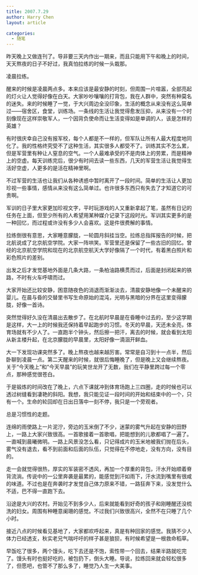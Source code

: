 ```yaml
---
title: 2007.7.29
author: Harry Chen
layout: article

categories:
  - 随笔
---
```


  昨天晚上又做连刊了。导非要三天内作出一期来，而且只能用下午和晚上的时间，天天熬夜的日子不好过，我真怕拉练的时候一头栽那。

  凌晨拉练。

  醒来的时候是凌晨两点多。本来应该是最安静的时刻，但周围一片喧嚣，全部亮起的灯火让人觉得好像在白天。大家吵吵嚷嚷的打背包，我在人群中，突然有种莫名的迷失。来的时候睡了一觉，于大兴周边全没印象，生活的概念从来没有这么简单过——宿舍区，食堂，训练场。一条线的生活让我觉得愈发压抑，从来没有一个时刻像现在这样崇敬军人，一个因背负使命而让生活变得如是单调的人，该是怎样的英雄？

  有时很庆幸自己没有报军校，每个人都是不一样的，但军队让所有人最大程度地同化了。我的性格终究受不了这种生活，其实很多人都受不了。训练其实不怎么累，但是军营里有种让人窒息的空气。一个人最难承受的不是肉体上的劳累，而是精神上的空虚。每天训练完后，很少有时间去读一些东西，几天的军营生活让我觉得生活好空虚，人更多的是活在精神里啊。

  不过军营的生活也让我们从各种诱惑中暂时离开了一段时间。简单的生活让人更加珍视一些事情，感情从来没有这么简单过。也许很多东西只有失去了才知道它的可贵啊。

  军训的日子里大家更加珍视文字，平时玩游戏的人又重新拿起了笔，虽然有日记的任务在上面，但至少所有的人希望用某种媒介记录下这段时光。军训其实更多的是一种回忆，而过程或许没有多少人会喜欢。这是件很费解的事情。

  拉练倒很有意思，大家睡意朦胧，一轮圆月斜挂当空。拉练总指挥报告的时候，把北航说成了北京航空学院。大家一阵哄笑。军营里还是保留了一些古旧的回忆。曾经的北京航空学院和现在的北京航空航天大学好像隔了一个时代，有着黑白照片和彩色照片的差别。

  出发之后才发觉基地外面是几条大路，一条柏油路横贯而过，后面是封闭起来的铁路，不时有火车呼啸而过。

  大家开始还比较安静，困意随夜色的消退而渐渐淡去，清晨安静地像一个未醒来的婴儿。在晨与昏的交替里书写生命原始的混沌，光明与黑暗的分界在这里变得朦胧，好像一首诗。

  突然觉得好久没在清晨出去散步了。在北航时早晨是在昏睡中过去的，至少这学期是这样，大一上的时候我还保持着早起跑步的习惯。冬天的早晨，天还未全亮，体育场就有不少人了。一直跑半个钟头，然后擦一把汗，离去的时候，就会看到太阳从新主楼升起，在北京朦胧的早晨里，太阳好像一滴洇开鲜血。

  大一下发现功课突然多了。晚上熬夜也越来越厉害。常常是自习到十一点半，然后卧聊到凌晨一点。第二天醒来的时候，就很后悔睡晚了，但是晚上又会继续熬夜。关于“今天晚上”和“今天早晨”的玩笑世龙开了无数，我们在平静里跨过每一个零点，那种感觉很苍白。

  于是锻炼的时间改在了晚上，六点下课就冲到体育场跑上三四圈，走的时候也可以透过树缝看到凄艳的斜阳。我想，我只能见证一段时间的开始和结束中的一个，只有一个。生命的轮回却在日出日落中一刻不停，我只是一个旁观者。

  总是习惯性的走题。

  连绵的雨使路上一片泥泞，旁边的玉米倒了不少，迷蒙的雾气升起在安静的田野上，一路上大家兴致很高。一首歌接着一首歌唱，把能想到的儿歌都唱了一遍了。一直喊到晨曦微明。一路上风景没怎么看，只记得成片的玉米地被我们抛在后头，雾气没有退去，看不到前面和后面的队伍，只觉得在不停地走，没有方向，没有目的。

  走一会就觉得很热，厚实的军装密不透风，再加一个厚重的背包，汗水开始顺着脊背流淌。传说中的一公里奔袭是最累的，能感觉到汗如雨下，汗水流到嘴里有很咸的味道。不过也是在奔袭时才发觉自己体力原来不错，一路狂奔下来，没发觉什么不适，巴不得一直跑下去。

  沿途是大兴的农村。开始见不到多少人，后来就能看到好奇的孩子和刚睡醒还没梳洗的妇女。周围有种睡意阑珊的感觉。不过我们兴致很高兴，全然不在只睡了几个小时。

  接近八点的时候看见基地了，大家都欢呼起来，真是有种回家的感觉。我猜不少人体力已经透支，秋实老兄气喘吁吁的样子甚是狼狈，有时候希望是一根救命稻草。

  早饭吃了很多，两个馒头，吃下去还是不饱，索性带一个回去，结果半路就吃完了。馒头有时也挺好吃的，被包扔下，倒头大睡。导说，拉练回来就会轻松很多了，但愿吧，也管不了那么多了，睡觉乃人生一大美事。
